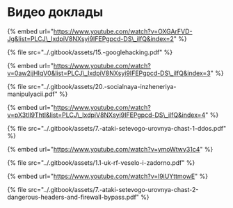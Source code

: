 # Видео доклады

{% embed url="https://www.youtube.com/watch?v=OXGArFVD-Jg&list=PLCJ\_IxdpiV8NXsyi9IFEPgpcd-DS\_ilfQ&index=2" %}

{% file src="../.gitbook/assets/15.-googlehacking.pdf" %}

{% embed url="https://www.youtube.com/watch?v=0aw2jjHIqV0&list=PLCJ\_IxdpiV8NXsyi9IFEPgpcd-DS\_ilfQ&index=3" %}

{% file src="../.gitbook/assets/20.-socialnaya-inzheneriya-manipulyacii.pdf" %}

{% embed url="https://www.youtube.com/watch?v=pX3tlI9ThtI&list=PLCJ\_IxdpiV8NXsyi9IFEPgpcd-DS\_ilfQ&index=4" %}

{% file src="../.gitbook/assets/7.-ataki-setevogo-urovnya-chast-1-ddos.pdf" %}

{% embed url="https://www.youtube.com/watch?v=ymoWtwy31c4" %}

{% file src="../.gitbook/assets/1.1-uk-rf-veselo-i-zadorno.pdf" %}

{% embed url="https://www.youtube.com/watch?v=l9iUYttmowE" %}

{% file src="../.gitbook/assets/7.-ataki-setevogo-urovnya-chast-2-dangerous-headers-and-firewall-bypass.pdf" %}

